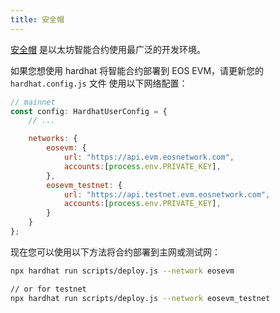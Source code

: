 ```yaml
---
title: 安全帽
---
```


[安全帽](https://hardhat.org/) 是以太坊智能合约使用最广泛的开发环境。

如果您想使用 hardhat 将智能合约部署到 EOS EVM，请更新您的 `hardhat.config.js` 文件
使用以下网络配置：

```javascript
// mainnet
const config: HardhatUserConfig = {
    // ...

    networks: {
        eosevm: {
            url: "https://api.evm.eosnetwork.com",
            accounts:[process.env.PRIVATE_KEY],
        },
        eosevm_testnet: {
            url: "https://api.testnet.evm.eosnetwork.com",
            accounts:[process.env.PRIVATE_KEY],
        }
    }
};
```

现在您可以使用以下方法将合约部署到主网或测试网：

```bash
npx hardhat run scripts/deploy.js --network eosevm

// or for testnet
npx hardhat run scripts/deploy.js --network eosevm_testnet
```
